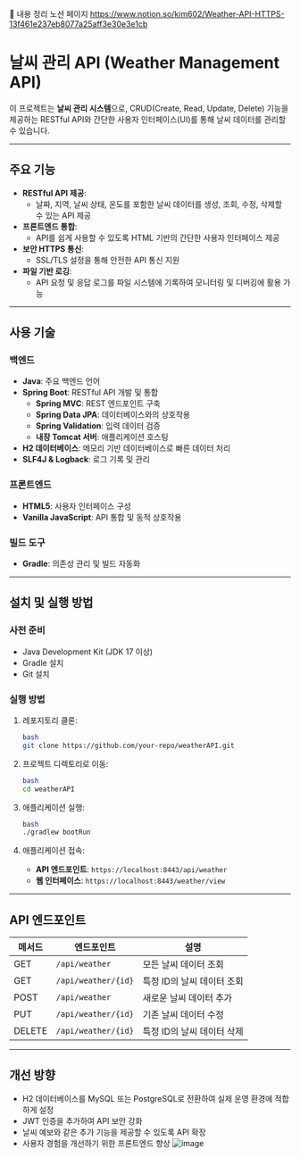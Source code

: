 📌 내용 정리 노션 페이지 https://www.notion.so/kim602/Weather-API-HTTPS-13f461e237eb8077a25aff3e30e3e1cb

# 날씨 관리 API (Weather Management API)

이 프로젝트는 **날씨 관리 시스템**으로, CRUD(Create, Read, Update, Delete) 기능을 제공하는 RESTful API와 간단한 사용자 인터페이스(UI)를 통해 날씨 데이터를 관리할 수 있습니다.

---

## 주요 기능

- **RESTful API 제공**:
    - 날짜, 지역, 날씨 상태, 온도를 포함한 날씨 데이터를 생성, 조회, 수정, 삭제할 수 있는 API 제공
- **프론트엔드 통합**:
    - API를 쉽게 사용할 수 있도록 HTML 기반의 간단한 사용자 인터페이스 제공
- **보안 HTTPS 통신**:
    - SSL/TLS 설정을 통해 안전한 API 통신 지원
- **파일 기반 로깅**:
    - API 요청 및 응답 로그를 파일 시스템에 기록하여 모니터링 및 디버깅에 활용 가능

---

## 사용 기술

### 백엔드

- **Java**: 주요 백엔드 언어
- **Spring Boot**: RESTful API 개발 및 통합
    - **Spring MVC**: REST 엔드포인트 구축
    - **Spring Data JPA**: 데이터베이스와의 상호작용
    - **Spring Validation**: 입력 데이터 검증
    - **내장 Tomcat 서버**: 애플리케이션 호스팅
- **H2 데이터베이스**: 메모리 기반 데이터베이스로 빠른 데이터 처리
- **SLF4J & Logback**: 로그 기록 및 관리

### 프론트엔드

- **HTML5**: 사용자 인터페이스 구성
- **Vanilla JavaScript**: API 통합 및 동적 상호작용

### 빌드 도구

- **Gradle**: 의존성 관리 및 빌드 자동화

---

## 설치 및 실행 방법

### 사전 준비

- Java Development Kit (JDK 17 이상)
- Gradle 설치
- Git 설치

### 실행 방법

1. 레포지토리 클론:
    
    ```bash
    bash
    git clone https://github.com/your-repo/weatherAPI.git
    
    ```
    
2. 프로젝트 디렉토리로 이동:
    
    ```bash
    bash
    cd weatherAPI
    
    ```
    
3. 애플리케이션 실행:
    
    ```bash
    bash
    ./gradlew bootRun
    
    ```
    
4. 애플리케이션 접속:
    - **API 엔드포인트**: `https://localhost:8443/api/weather`
    - **웹 인터페이스**: `https://localhost:8443/weather/view`

---

## API 엔드포인트

| 메서드 | 엔드포인트 | 설명 |
| --- | --- | --- |
| GET | `/api/weather` | 모든 날씨 데이터 조회 |
| GET | `/api/weather/{id}` | 특정 ID의 날씨 데이터 조회 |
| POST | `/api/weather` | 새로운 날씨 데이터 추가 |
| PUT | `/api/weather/{id}` | 기존 날씨 데이터 수정 |
| DELETE | `/api/weather/{id}` | 특정 ID의 날씨 데이터 삭제 |

---

## 개선 방향

- H2 데이터베이스를 MySQL 또는 PostgreSQL로 전환하여 실제 운영 환경에 적합하게 설정
- JWT 인증을 추가하여 API 보안 강화
- 날씨 예보와 같은 추가 기능을 제공할 수 있도록 API 확장
- 사용자 경험을 개선하기 위한 프론트엔드 향상
![image](https://github.com/user-attachments/assets/e7afb95d-775f-4198-9899-b29d5f196cda)

